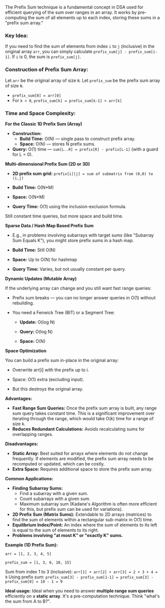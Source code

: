 The Prefix Sum technique is a fundamental concept in DSA used for efficient querying of the sum over ranges in an array. It works by pre-computing the sum of all elements up to each index, storing these sums in a "prefix sum array.”

### **Key Idea:**

If you need to find the sum of elements from index `i` to `j` (inclusive) in the original array `arr`, you can simply calculate `prefix_sum[j] - prefix_sum[i-1]`. If `i` is 0, the sum is `prefix_sum[j]`.

### **Construction of Prefix Sum Array:**

Let `arr` be the original array of size `N`.
Let `prefix_sum` be the prefix sum array of size `N`.

- `prefix_sum[0] = arr[0]`
- For `k > 0`, `prefix_sum[k] = prefix_sum[k-1] + arr[k]`

### **Time and Space Complexity:**

**For the Classic 1D Prefix Sum (Array)**
- **Construction:**
  - **Build Time:** O(N) — single pass to construct prefix array.
  - **Space:** O(N) — stores N prefix sums.
- **Query:** O(1) time — `sum[L..R] = prefix[R] - prefix[L-1]` (with a guard for L = 0).

**Multi-dimensional Prefix Sum (2D or 3D)**

- **2D prefix sum grid:**
    `prefix[i][j] = sum of submatrix from (0,0) to (i,j)`

- **Build Time:** O(N*M)

- **Space:** O(N*M)

- **Query Time:** O(1) using the inclusion-exclusion formula.

Still constant time queries, but more space and build time.

**Sparse Data / Hash Map Based Prefix Sum**

- E.g., in problems involving subarrays with target sums (like "Subarray Sum Equals K"), you might store prefix sums in a hash map.

- **Build Time:** Still O(N)

- **Space:** Up to O(N) for hashmap

- **Query Time:** Varies, but not usually constant per query.

**Dynamic Updates (Mutable Array)**

If the underlying array can change and you still want fast range queries:

- Prefix sum breaks — you can no longer answer queries in O(1) without rebuilding.

- You need a Fenwick Tree (BIT) or a Segment Tree:

  - **Update:** O(log N)

  - **Query:** O(log N)

  - **Space:** O(N)

**Space Optimization**

You can build a prefix sum in-place in the original array:

  - Overwrite arr[i] with the prefix up to i.

  - Space: O(1) extra (excluding input).

  - But this destroys the original array.

**Advantages:**

- **Fast Range Sum Queries:** Once the prefix sum array is built, any range sum query takes constant time. This is a significant improvement over iterating through the range, which would take O(k) time for a range of size k.
- **Reduces Redundant Calculations:** Avoids recalculating sums for overlapping ranges.

**Disadvantages:**

- **Static Array:** Best suited for arrays where elements do not change frequently. If elements are modified, the prefix sum array needs to be recomputed or updated, which can be costly.
- **Extra Space:** Requires additional space to store the prefix sum array.

**Common Applications:**

- **Finding Subarray Sums:**
    - Find a subarray with a given sum.
    - Count subarrays with a given sum.
    - Maximum subarray sum (Kadane's Algorithm is often more efficient for this, but prefix sum can be used for variations).
- **2D Prefix Sum (Matrix Sums):** Extendable to 2D arrays (matrices) to find the sum of elements within a rectangular sub-matrix in O(1) time.
- **Equilibrium Index/Point:** An index where the sum of elements to its left is equal to the sum of elements to its right.
- **Problems involving "at most K" or "exactly K" sums.**

**Example (1D Prefix Sum):**

`arr = [1, 2, 3, 4, 5]`

`prefix_sum = [1, 3, 6, 10, 15]`

Sum from index 1 to 3 (inclusive): `arr[1] + arr[2] + arr[3] = 2 + 3 + 4 = 9`
Using prefix sum: `prefix_sum[3] - prefix_sum[1-1] = prefix_sum[3] - prefix_sum[0] = 10 - 1 = 9`

**Ideal usage:** 
Ideal when you need to answer **multiple range sum queries** efficiently on a **static array**. It's a pre-computation technique. Think "what's the sum from A to B?".
